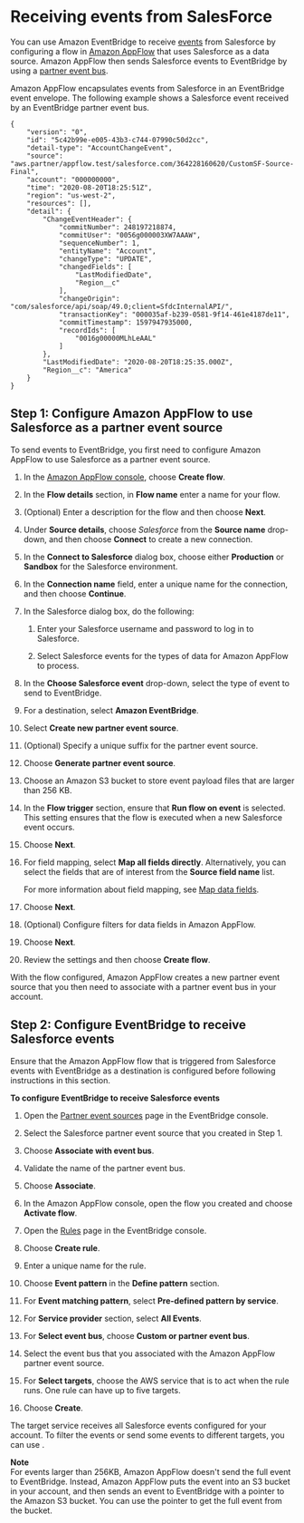 # Receiving events from SalesForce<a name="eb-saas-salesforce"></a>

You can use Amazon EventBridge to receive [events](eb-events.md) from Salesforce by configuring a flow in [Amazon AppFlow](https://aws.amazon.com/appflow/) that uses Salesforce as a data source\. Amazon AppFlow then sends Salesforce events to EventBridge by using a [partner event bus](eb-saas.md)\.

Amazon AppFlow encapsulates events from Salesforce in an EventBridge event envelope\. The following example shows a Salesforce event received by an EventBridge partner event bus\.

```
{
    "version": "0",
    "id": "5c42b99e-e005-43b3-c744-07990c50d2cc",
    "detail-type": "AccountChangeEvent",
    "source": "aws.partner/appflow.test/salesforce.com/364228160620/CustomSF-Source-Final",
    "account": "000000000",
    "time": "2020-08-20T18:25:51Z",
    "region": "us-west-2",
    "resources": [],
    "detail": {
        "ChangeEventHeader": {
            "commitNumber": 248197218874,
            "commitUser": "0056g000003XW7AAAW",
            "sequenceNumber": 1,
            "entityName": "Account",
            "changeType": "UPDATE",
            "changedFields": [
                "LastModifiedDate",
                "Region__c"
            ],
            "changeOrigin": "com/salesforce/api/soap/49.0;client=SfdcInternalAPI/",
            "transactionKey": "000035af-b239-0581-9f14-461e4187de11",
            "commitTimestamp": 1597947935000,
            "recordIds": [
                "0016g00000MLhLeAAL"
            ]
        },
        "LastModifiedDate": "2020-08-20T18:25:35.000Z",
        "Region__c": "America"
    }
}
```

## Step 1: Configure Amazon AppFlow to use Salesforce as a partner event source<a name="eb-configure-appflow"></a>

To send events to EventBridge, you first need to configure Amazon AppFlow to use Salesforce as a partner event source\.

1. In the [Amazon AppFlow console](https://console.aws.amazon.com/appflow/), choose **Create flow**\.

1. In the **Flow details** section, in **Flow name** enter a name for your flow\.

1. \(Optional\) Enter a description for the flow and then choose **Next**\.

1. Under **Source details**, choose *Salesforce* from the **Source name** drop\-down, and then choose **Connect** to create a new connection\.

1. In the **Connect to Salesforce** dialog box, choose either **Production** or **Sandbox** for the Salesforce environment\.

1. In the **Connection name** field, enter a unique name for the connection, and then choose **Continue**\.

1. In the Salesforce dialog box, do the following:

   1. Enter your Salesforce username and password to log in to Salesforce\.

   1. Select Salesforce events for the types of data for Amazon AppFlow to process\.

1. In the **Choose Salesforce event** drop\-down, select the type of event to send to EventBridge\.

1. For a destination, select **Amazon EventBridge**\.

1. Select **Create new partner event source**\.

1. \(Optional\) Specify a unique suffix for the partner event source\.

1. Choose **Generate partner event source**\.

1. Choose an Amazon S3 bucket to store event payload files that are larger than 256 KB\.

1. In the **Flow trigger** section, ensure that **Run flow on event** is selected\. This setting ensures that the flow is executed when a new Salesforce event occurs\.

1. Choose **Next**\.

1. For field mapping, select **Map all fields directly**\. Alternatively, you can select the fields that are of interest from the **Source field name** list\.

   For more information about field mapping, see [Map data fields](https://docs.aws.amazon.com/appflow/latest/userguide/getting-started.html#map-fields)\.

1. Choose **Next**\.

1. \(Optional\) Configure filters for data fields in Amazon AppFlow\.

1. Choose **Next**\.

1. Review the settings and then choose **Create flow**\.

With the flow configured, Amazon AppFlow creates a new partner event source that you then need to associate with a partner event bus in your account\.

## Step 2: Configure EventBridge to receive Salesforce events<a name="eb-salesforce-events"></a>

Ensure that the Amazon AppFlow flow that is triggered from Salesforce events with EventBridge as a destination is configured before following instructions in this section\. 

**To configure EventBridge to receive Salesforce events**

1. Open the [Partner event sources](https://console.aws.amazon.com/events/home?#/partners) page in the EventBridge console\. 

1. Select the Salesforce partner event source that you created in Step 1\.

1. Choose **Associate with event bus**\.

1. Validate the name of the partner event bus\.

1. Choose **Associate**\. 

1. In the Amazon AppFlow console, open the flow you created and choose **Activate flow**\.

1. Open the [Rules](https://console.aws.amazon.com/events/home?#/rules) page in the EventBridge console\.

1. Choose **Create rule**\.

1. Enter a unique name for the rule\.

1. Choose **Event pattern** in the **Define pattern** section\.

1. For **Event matching pattern**, select **Pre\-defined pattern by service**\.

1. For **Service provider** section, select **All Events**\. 

1. For **Select event bus**, choose **Custom or partner event bus**\.

1. Select the event bus that you associated with the Amazon AppFlow partner event source\.

1. For **Select targets**, choose the AWS service that is to act when the rule runs\. One rule can have up to five targets\.

1. Choose **Create**\.

The target service receives all Salesforce events configured for your account\. To filter the events or send some events to different targets, you can use \. 

**Note**  
For events larger than 256KB, Amazon AppFlow doesn't send the full event to EventBridge\. Instead, Amazon AppFlow puts the event into an S3 bucket in your account, and then sends an event to EventBridge with a pointer to the Amazon S3 bucket\. You can use the pointer to get the full event from the bucket\.